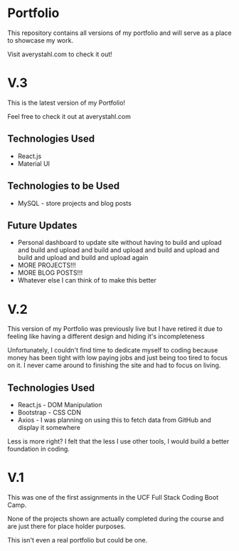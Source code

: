 # Portfolio
This repository contains all versions of my portfolio and will serve as a place to showcase my work.

Visit averystahl.com to check it out!

# V.3
This is the latest version of my Portfolio! 

Feel free to check it out at averystahl.com

## Technologies Used
+ React.js
+ Material UI

## Technologies to be Used
+ MySQL - store projects and blog posts

## Future Updates
+ Personal dashboard to update site without having to build and upload and build and upload and build and upload and build and upload and build and upload and build and upload again
+ MORE PROJECTS!!!
+ MORE BLOG POSTS!!!
+ Whatever else I can think of to make this better



# V.2
This version of my Portfolio was previously live but I have retired it due to feeling like having a different design and hiding it's incompleteness

Unfortunately, I couldn't find time to dedicate myself to coding because money has been tight with low paying jobs and
just being too tired to focus on it. I never came around to finishing the site and had to focus on living.

## Technologies Used
+ React.js - DOM Manipulation
+ Bootstrap - CSS CDN
+ Axios - I was planning on using this to fetch data from GitHub and display it somewhere

Less is more right? I felt that the less I use other tools, I would build a better foundation in coding.

# V.1
This was one of the first assignments in the UCF Full Stack Coding Boot Camp. 

None of the projects shown are actually completed during the course and are just there for place holder purposes.

This isn't even a real portfolio but could be one.